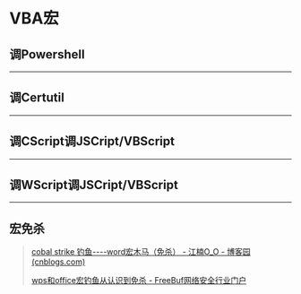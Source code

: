 # VBA宏

## 调Powershell



---

## 调Certutil



---

## 调CScript调JSCript/VBScript



---

## 调WScript调JSCript/VBScript



---

## 宏免杀

> [cobal strike 钓鱼----word宏木马（免杀） - 江楠O_O - 博客园 (cnblogs.com)](https://www.cnblogs.com/nanjiangyue/p/14009407.html)
>
> [wps和office宏钓鱼从认识到免杀 - FreeBuf网络安全行业门户](https://www.freebuf.com/articles/network/317116.html)





